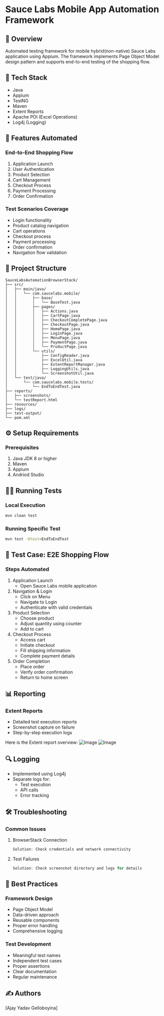 # Sauce Labs Mobile App Automation Framework

## 📱 Overview
Automated testing framework for mobile hybrid(non-native) Sauce Labs application using Appium. The framework implements Page Object Model design pattern and supports end-to-end testing of the shopping flow.

## 🚀 Tech Stack
- Java
- Appium
- TestNG
- Maven
- Extent Reports
- Apache POI (Excel Operations)
- Log4j (Logging)

## 🧰 Features Automated

### End-to-End Shopping Flow
1. Application Launch
2. User Authentication
3. Product Selection
4. Cart Management
5. Checkout Process
6. Payment Processing
7. Order Confirmation

### Test Scenarios Coverage
- Login functionality
- Product catalog navigation
- Cart operations
- Checkout process
- Payment processing
- Order confirmation
- Navigation flow validation

## 📁 Project Structure
```
SauceLabsAutomationBrowserStack/
├── src/
│   ├── main/java/
│   │   └── com.saucelabs.mobile/
│   │       ├── base/
│   │       │   └── BaseTest.java
│   │       ├── pages/
│   │       │   ├── Actions.java
│   │       │   ├── CartPage.java
│   │       │   ├── CheckoutCompletePage.java
│   │       │   ├── CheckoutPage.java
│   │       │   ├── HomePage.java
│   │       │   ├── LoginPage.java
│   │       │   ├── MenuPage.java
│   │       │   ├── PaymentPage.java
│   │       │   └── ProductPage.java
│   │       └── utils/
│   │           ├── ConfigReader.java
│   │           ├── ExcelUtil.java
│   │           ├── ExtentReportManager.java
│   │           ├── LoggingUtils.java
│   │           └── ScreenshotUtil.java
│   └── test/java/
│       └── com.saucelabs.mobile.tests/
│           └── EndToEndTest.java
├── reports/
│   ├── screenshots/
│   └── testReport.html
├── resources/
├── logs/
├── test-output/
└── pom.xml
```

## ⚙️ Setup Requirements

### Prerequisites
1. Java JDK 8 or higher
2. Maven
3. Appium
4. Andriod Studio


## 🏃‍♂️ Running Tests

### Local Execution
```bash
mvn clean test
```

### Running Specific Test
```bash
mvn test -Dtest=EndToEndTest
```

## 📝 Test Case: E2E Shopping Flow

### Steps Automated
1. Application Launch
   - Open Sauce Labs mobile application
2. Navigation & Login
   - Click on Menu
   - Navigate to Login
   - Authenticate with valid credentials
3. Product Selection
   - Choose product
   - Adjust quantity using counter
   - Add to cart
4. Checkout Process
   - Access cart
   - Initiate checkout
   - Fill shipping information
   - Complete payment details
5. Order Completion
   - Place order
   - Verify order confirmation
   - Return to home screen

## 📊 Reporting

### Extent Reports
- Detailed test execution reports
- Screenshot capture on failure
- Step-by-step execution logs

Here is the Extent report overview:
![Image](https://github.com/user-attachments/assets/d7e54384-13f7-4514-abd7-75462038443a)
![Image](https://github.com/user-attachments/assets/87c788a6-afb7-4138-92b0-0b84fe37c68e)


## 🔍 Logging
- Implemented using Log4j
- Separate logs for:
  - Test execution
  - API calls
  - Error tracking

## 🛠️ Troubleshooting

### Common Issues
1. BrowserStack Connection
   ```java
   Solution: Check credentials and network connectivity
   ```

2. Test Failures
   ```java
   Solution: Check screenshot directory and logs for details
   ```

## 📖 Best Practices

### Framework Design
- Page Object Model
- Data-driven approach
- Reusable components
- Proper error handling
- Comprehensive logging

### Test Development
- Meaningful test names
- Independent test cases
- Proper assertions
- Clear documentation
- Regular maintenance


## ✍️ Authors
[Ajay Yadav Gelloboyina]

